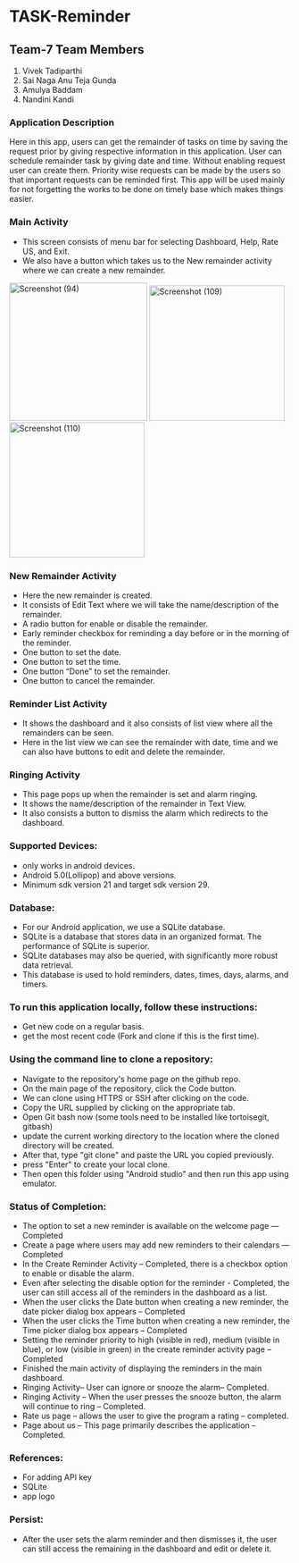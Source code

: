 # TASK-Reminder

## Team-7 Team Members
1. Vivek Tadiparthi
2. Sai Naga Anu Teja Gunda
3. Amulya Baddam
4. Nandini Kandi

### Application Description
Here in this app, users can get the remainder of tasks on time by saving the request prior by giving respective information in this application. User can schedule remainder task by giving date and time. Without enabling request user can create them. Priority wise requests can be made by the users so that important requests can be reminded first. This app will be used mainly for not forgetting the works to be done on timely base which makes things easier.

### Main Activity
- This screen consists of menu bar for selecting Dashboard, Help, Rate US, and Exit.
- We also have a button which takes us to the New remainder activity where we can create a new remainder.

<img width="247" alt="Screenshot (94)" src="https://user-images.githubusercontent.com/77635770/144762519-21033283-e341-4712-88b2-6f9c24d95f8c.png">

<img width="242" alt="Screenshot (109)" src="https://user-images.githubusercontent.com/77635770/144762545-cf9cf07f-bb8e-41a7-bcde-f14b0ae0cad8.png">

<img width="242" alt="Screenshot (110)" src="https://user-images.githubusercontent.com/77635770/144762578-d0962c0c-3156-46c4-a352-190250a868d4.png">

### New Remainder Activity
- Here the new remainder is created.
-	It consists of Edit Text where we will take the name/description of the remainder.
-	A radio button for enable or disable the remainder.
-	Early reminder checkbox for reminding a day before or in the morning of the reminder.
-	One button to set the date.
-	One button to set the time.
-	One button “Done” to set the remainder.
- One button to cancel the remainder.	

### Reminder List Activity

- It shows the dashboard and it also consists of list view where all the remainders can be seen.
- Here in the list view we can see the remainder with date, time and we can also have buttons to edit and delete the remainder.

### Ringing Activity

- This page pops up when the remainder is set and alarm ringing.
- It shows the name/description of the remainder in Text View.
- It also consists a button to dismiss the alarm which redirects to the dashboard.

### Supported Devices:

-	only works in android devices.
-	Android 5.0(Lollipop) and above versions.
-	Minimum sdk version 21 and target sdk version 29.

### Database:

-	For our Android application, we use a SQLite database.
-	SQLite is a database that stores data in an organized format. The performance of SQLite is superior.
-	SQLite databases may also be queried, with significantly more robust data retrieval.
-	This database is used to hold reminders, dates, times, days, alarms, and timers.

### To run this application locally, follow these instructions:

-	Get new code on a regular basis. 
-	get the most recent code (Fork and clone if this is the first time).

### Using the command line to clone a repository:

-	Navigate to the repository's home page on the github repo.
-	On the main page of the repository, click the Code button.
-	We can clone using HTTPS or SSH after clicking on the code.
-	Copy the URL supplied by clicking on the appropriate tab.
-	Open Git bash now (some tools need to be installed like tortoisegit, gitbash)
-	update the current working directory to the location where the cloned directory will be created.
-	After that, type "git clone" and paste the URL you copied previously.
-	press "Enter" to create your local clone.
-	Then open this folder using "Android studio" and then run this app using emulator.

### Status of Completion:

-	The option to set a new reminder is available on the welcome page — Completed
-	Create a page where users may add new reminders to their calendars — Completed
-	In the Create Reminder Activity – Completed, there is a checkbox option to enable or disable the alarm.
-	Even after selecting the disable option for the reminder - Completed, the user can still access all of the reminders in the dashboard as a list.
-	When the user clicks the Date button when creating a new reminder, the date picker dialog box appears – Completed
-	When the user clicks the Time button when creating a new reminder, the Time picker dialog box appears – Completed
-	Setting the reminder priority to high (visible in red), medium (visible in blue), or low (visible in green) in the create reminder activity page – Completed
-	Finished the main activity of displaying the reminders in the main dashboard.
-	Ringing Activity– User can ignore or snooze the alarm– Completed.
-	Ringing Activity – When the user presses the snooze button, the alarm will continue to ring – Completed.
-	Rate us page – allows the user to give the program a rating – completed.
-	Page about us – This page primarily describes the application – Completed.

### References:

-	For adding API key
-	SQLite
-	app logo

### Persist: 

- After the user sets the alarm reminder and then dismisses it, the user can still access the remaining in the dashboard and edit or delete it.


